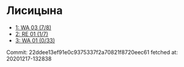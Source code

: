 # Лисицына
- [1: WA 03 (7/8)](1.md)
- [2: RE 01 (1/7)](2.md)
- [3: WA 01 (0/33)](3.md)

Commit: 22ddee13ef91e0c9375337f2a70821f8720eec61
 fetched at: 20201217-132838
